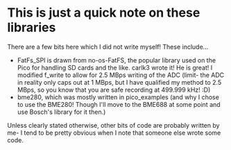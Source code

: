 # This is just a quick note on these libraries
There are a few bits here which I did not write myself! These include...

- FatFs_SPI is drawn from no-os-FatFS, the popular library used on the Pico for handling SD cards and the like. carlk3 wrote it! He is great! I modified f_write to allow for 2.5 MBps writing of the ADC (limit- the ADC in reality only caps out at 1 MBps, but I have qualified my method to 2.5 MBps, so you know that you are safe recording at 499.999 kHz! :D)
- bme280, which was mostly written in pico_examples (and why I chose to use the BME280! Though I'll move to the BME688 at some point and use Bosch's library for it then.)

Unless clearly stated otherwise, other bits of code are probably written by me- I tend to be pretty obvious when I note that someone else wrote some code. 
